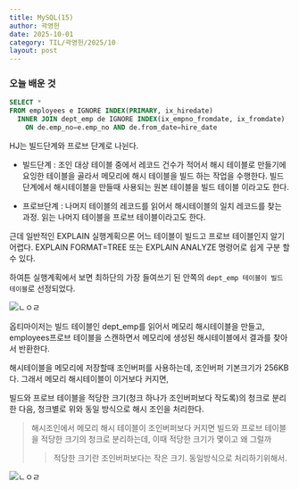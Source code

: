 ```yaml
---
title: MySQL(15)
author: 곽영헌
date: 2025-10-01
category: TIL/곽영헌/2025/10
layout: post
---
```


### 오늘 배운 것

``` SQL
SELECT * 
FROM employees e IGNORE INDEX(PRIMARY, ix_hiredate)
  INNER JOIN dept_emp de IGNORE INDEX(ix_empno_fromdate, ix_fromdate)
    ON de.emp_no=e.emp_no AND de.from_date=hire_date

```

HJ는 빌드단계와 프로브 단계로 나뉜다.

- 빌드단계 : 조인 대상 테이블 중에서 레코드 건수가 적어서 해시 테이블로 만들기에 요잉한 테이블을 골라서 메모리에 해시 테이블을 빌드 하는 작업을 수행한다. 빌드 단계에서 해시테이블을 만들때 사용되는 원본 테이블을 빌드 테이블 이라고도 한다.

- 프로브단계 : 나머지 테이블의 레코드를 읽어서 해시테이블의 일치 레코드를 찾는 과정. 읽는 나머지 테이블을 프로브 테이블이라고도 한다. 

근데 일반적인 EXPLAIN 실행계획으론 어느 테이블이 빌드고 프로브 테이블인지 알기 어렵다. EXPLAIN FORMAT=TREE 또는 EXPLAIN ANALYZE 명령어로 쉽게 구분 할 수 있다.

하여튼 실행계획에서 보면 최하단의 가장 들여쓰기 된 안쪽의 `dept_emp 테이블이 빌드 테이블`로 선정되었다.

![ㄴㅇㄹ](./res/week7/917.png)

옵티마이저는 빌드 테이블인 dept_emp를 읽어서 메모리 해시테이블을 만들고, employees프로브 테이블을 스캔하면서 메모리에 생성된 해시테이블에서 결과를 찾아서 반환한다.

해시테이블을 메모리에 저장할때 조인버퍼를 사용하는데, 조인버퍼 기본크기가 256KB다. 그래서 메모리 해시테이블이 이거보다 커지면,

빌드와 프로브 테이블을 적당한 크기(청크 하나가 조인버퍼보다 작도록)의 청크로 분리한 다음, 청크별로 위와 동일 방식으로 해시 조인을 처리한다.

>해시조인에서 메모리 해시 테이블이 조인버퍼보다 커지면 빌드와 프로브 테이블을 적당한 크기의 청크로 분리하는데, 이때 적당한 크기가 몇이고 왜 그럴까
>> 적당한 크기란 조인버퍼보다는 작은 크기. 동일방식으로 처리하기위해서.

![ㄴㅇㄹ](./res/week7/918.png)




